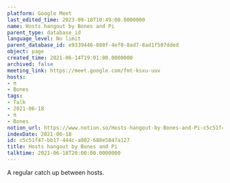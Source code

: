 ```yaml
---
platform: Google Meet
last_edited_time: 2023-09-18T10:49:00.0000000
name: Hosts hangout by Bones and Pi
parent_type: database_id
language_level: No limit
parent_database_id: e9339446-880f-4ef0-8ad7-8ad1f507dded
object: page
created_time: 2021-06-14T19:01:00.0000000
archived: false
meeting_link: https://meet.google.com/fmt-ksxu-uuv
hosts:
- π
- Bones
tags:
- Talk
- 2021-06-18
- π
- Bones
notion_url: https://www.notion.so/Hosts-hangout-by-Bones-and-Pi-c5c51f47bb17444ca802688e5847a127
indexDate: 2021-06-18
id: c5c51f47-bb17-444c-a802-688e5847a127
title: Hosts hangout by Bones and Pi
talktime: 2021-06-18T20:00:00.0000000
---
```


A regular catch up between hosts.


